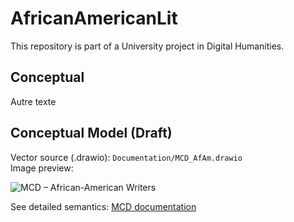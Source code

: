 # AfricanAmericanLit

 This repository is part of a University project in Digital Humanities.

## Conceptual  

Autre texte

## Conceptual Model (Draft)

Vector source (.drawio): `Documentation/MCD_AfAm.drawio`  
Image preview:  

![MCD – African-American Writers](Documentation/MCD.png)

See detailed semantics: [MCD documentation](Documentation/MCD_documentation.md)
